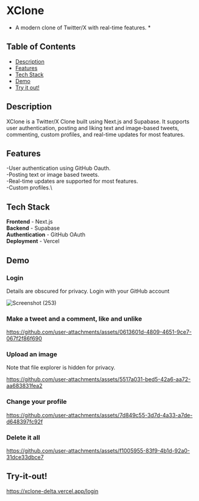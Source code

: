 # XClone
* A modern clone of Twitter/X with real-time features. *

## Table of Contents
- [Description](#description)
- [Features](#features)
- [Tech Stack](#tech-stack)
- [Demo](#demo)
- [Try it out!](#try-it-out)

## Description
XClone is a Twitter/X Clone built using Next.js and Supabase. It supports user authentication, posting and liking text and image-based tweets, commenting, custom profiles, and real-time updates for most features. 

## Features
-User authentication using GitHub Oauth.\
-Posting text or image based tweets.\
-Real-time updates are supported for most features.\
-Custom profiles.\

## Tech Stack
**Frontend** - Next.js\
**Backend** - Supabase\
**Authentication** - GitHub OAuth\
**Deployment** - Vercel

## Demo

### Login
Details are obscured for privacy. Login with your GitHub account

![Screenshot (253)](https://github.com/user-attachments/assets/6f6b794e-71a2-486b-85b8-2751ec3b2d49)


### Make a tweet and a comment, like and unlike



https://github.com/user-attachments/assets/0613601d-4809-4651-9ce7-067f2f86f690


### Upload an image
Note that file explorer is hidden for privacy.



https://github.com/user-attachments/assets/5517a031-bed5-42a6-aa72-aa683831fea2



### Change your profile



https://github.com/user-attachments/assets/7d849c55-3d7d-4a33-a7de-d648397fc92f



### Delete it all


https://github.com/user-attachments/assets/f1005955-83f9-4b1d-92a0-31dce33dbce7


## Try-it-out!

https://xclone-delta.vercel.app/login







